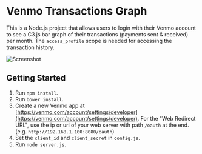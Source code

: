 # Venmo Transactions Graph

This is a Node.js project that allows users to login with their Venmo account to see a C3.js bar graph of their transactions (payments sent & received) per month. The `access_profile` scope is needed for accessing the transaction history.

![Screenshot](http://i.imgur.com/jDoWvLI.png)

## Getting Started

1. Run `npm install`.
2. Run `bower install`.
3. Create a new Venmo app at [https://venmo.com/account/settings/developer](https://venmo.com/account/settings/developer). For the "Web Redirect URL", use the ip or url of your web server with path `/oauth` at the end. (e.g. `http://192.168.1.100:8080/oauth`)
4. Set the `client_id` and `client_secret` in `config.js`.
5. Run `node server.js`.
